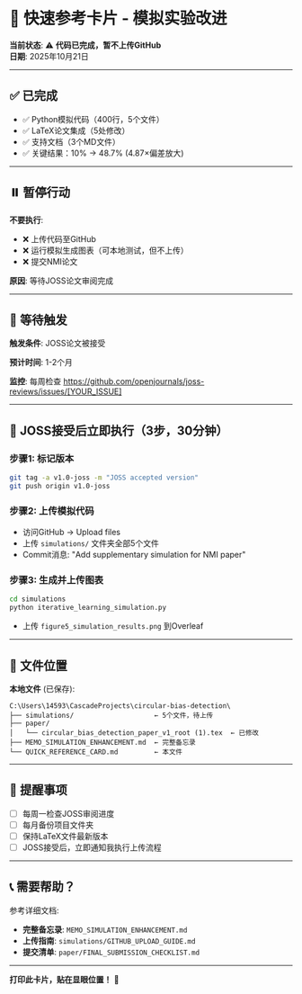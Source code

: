 # 🎯 快速参考卡片 - 模拟实验改进

**当前状态**: ⚠️ **代码已完成，暂不上传GitHub**  
**日期**: 2025年10月21日

---

## ✅ 已完成

- ✅ Python模拟代码（400行，5个文件）
- ✅ LaTeX论文集成（5处修改）
- ✅ 支持文档（3个MD文件）
- ✅ 关键结果：10% → 48.7% (4.87×偏差放大)

---

## ⏸️ 暂停行动

**不要执行**:
- ❌ 上传代码至GitHub
- ❌ 运行模拟生成图表（可本地测试，但不上传）
- ❌ 提交NMI论文

**原因**: 等待JOSS论文审阅完成

---

## 📅 等待触发

**触发条件**: JOSS论文被接受

**预计时间**: 1-2个月

**监控**: 每周检查 https://github.com/openjournals/joss-reviews/issues/[YOUR_ISSUE]

---

## 🚀 JOSS接受后立即执行（3步，30分钟）

### 步骤1: 标记版本
```bash
git tag -a v1.0-joss -m "JOSS accepted version"
git push origin v1.0-joss
```

### 步骤2: 上传模拟代码
- 访问GitHub → Upload files
- 上传 `simulations/` 文件夹全部5个文件
- Commit消息: "Add supplementary simulation for NMI paper"

### 步骤3: 生成并上传图表
```bash
cd simulations
python iterative_learning_simulation.py
```
- 上传 `figure5_simulation_results.png` 到Overleaf

---

## 📁 文件位置

**本地文件** (已保存):
```
C:\Users\14593\CascadeProjects\circular-bias-detection\
├── simulations/                    ← 5个文件，待上传
├── paper/                          
│   └── circular_bias_detection_paper_v1_root (1).tex  ← 已修改
├── MEMO_SIMULATION_ENHANCEMENT.md  ← 完整备忘录
└── QUICK_REFERENCE_CARD.md         ← 本文件
```

---

## 🔔 提醒事项

- [ ] 每周一检查JOSS审阅进度
- [ ] 每月备份项目文件夹
- [ ] 保持LaTeX文件最新版本
- [ ] JOSS接受后，立即通知我执行上传流程

---

## 📞 需要帮助？

参考详细文档:
- **完整备忘录**: `MEMO_SIMULATION_ENHANCEMENT.md`
- **上传指南**: `simulations/GITHUB_UPLOAD_GUIDE.md`
- **提交清单**: `paper/FINAL_SUBMISSION_CHECKLIST.md`

---

**打印此卡片，贴在显眼位置！** 📌
